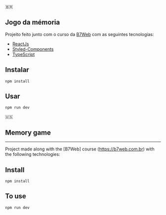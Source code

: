 🇧🇷
## Jogo da mémoria
Projeito feito junto com o curso da [B7Web](https://b7web.com.br) com as seguintes tecnologias: 
- [ReactJs](https://reactjs.org/)
- [Styled-Components](https://styled-components.com/)
- [TypeScript](https://www.typescriptlang.org/)

## Instalar 
`npm install`

## Usar 
`npm run dev`


🇺🇸

## Memory game

---



Project made along with the [B7Web] course (https://b7web.com.br) with the following technologies:

## Install
`npm install`

## To use
`npm run dev`
